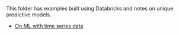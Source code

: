 This folder has examples built using Databricks and notes on unique predictive models.

- [On ML with time series data](time_series.md)
